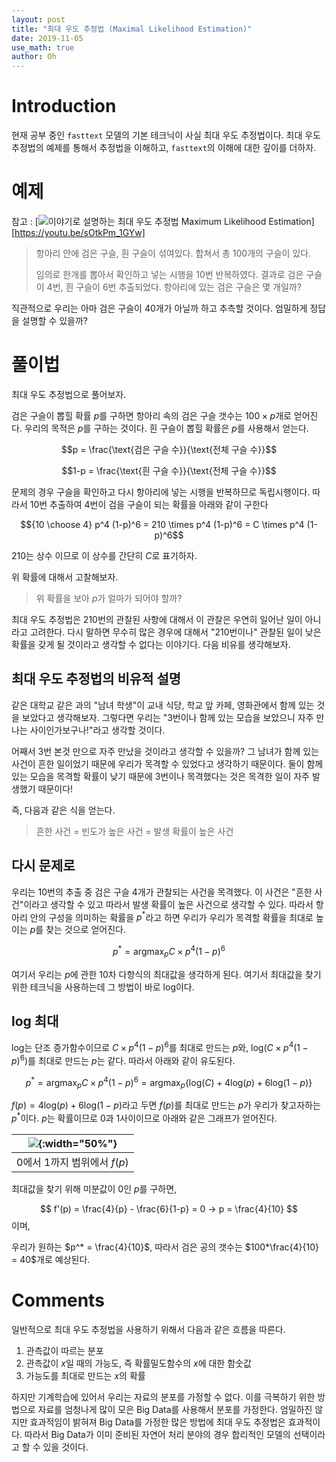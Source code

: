 ```yaml
---
layout: post
title: "최대 우도 추정법 (Maximal Likelihood Estimation)"
date: 2019-11-05
use_math: true
author: Oh
---
```



# Introduction

현재 공부 중인 `fasttext` 모델의 기본 테크닉이 사실 최대 우도 추정법이다.
최대 우도 추정법의 예제를 통해서 추정법을 이해하고, `fasttext`의 이해에 대한 깊이를 더하자.

# 예제

참고 : [![이야기로 설명하는 최대 우도 추정법 Maximum Likelihood Estimation](https://drive.google.com/uc?id=1QBLxxVRLJI72pE_qWLuLZ_8Zlv8P4xYi)][https://youtu.be/sOtkPm_1GYw]

> 항아리 안에 검은 구슬, 흰 구슬이 섞여있다.
> 합쳐서 총 100개의 구슬이 있다.
>
> 임의로 한개를 뽑아서 확인하고 넣는 시행을 10번 반복하였다.
> 결과로 검은 구슬이 4번, 흰 구슬이 6번 추출되었다. 
> 항아리에 있는 검은 구슬은 몇 개일까?

직관적으로 우리는 아마 검은 구슬이 40개가 아닐까 하고 추측할 것이다.
엄밀하게 정답을 설명할 수 있을까?

# 풀이법 

최대 우도 추정법으로 풀어보자.

검은 구슬이 뽑힐 확률 $p$를 구하면 항아리 속의 검은 구슬 갯수는 $100 \times p$개로 얻어진다. 우리의 목적은 $p$를 구하는 것이다. 흰 구슬이 뽑힐 확률은 $p$를 사용해서 얻는다.

$$p = \frac{\text{검은 구슬 수}}{\text{전체 구슬 수}}$$

$$1-p = \frac{\text{흰 구슬 수}}{\text{전체 구슬 수}}$$

문제의 경우 구슬을 확인하고 다시 항아리에 넣는 시행을 반복하므로 독립시행이다.
따라서 10번 추출하여 4번이 검을 구슬이 되는 확률을 아래와 같이 구한다

$${10 \choose 4} p^4 (1-p)^6 = 210 \times p^4 (1-p)^6 = C \times p^4 (1-p)^6$$

210는 상수 이므로 이 상수를 간단히 $C$로 표기하자.

위 확률에 대해서 고찰해보자.

> 위 확률을 보아 $p$가 얼마가 되어야 할까?

최대 우도 추정법은 210번의 관찰된 사항에 대해서 이 관찰은 우연히 일어난 일이 아니라고 고려한다. 다시 말하면 무수히 많은 경우에 대해서 "210번이나" 관찰된 일이 낮은 확률을 갖게 될 것이라고 생각할 수 없다는 이야기다. 다음 비유를 생각해보자.

## 최대 우도 추정법의 비유적 설명

같은 대학교 같은 과의 "남녀 학생"이 교내 식당, 학교 앞 카페, 영화관에서 함께 있는 것을 보았다고 생각해보자. 그렇다면 우리는 "3번이나 함께 있는 모습을 보았으니 자주 만나는 사이인가보구나!"라고 생각할 것이다. 

어째서 3번 본것 만으로 자주 만났을 것이라고 생각할 수 있을까?
그 남녀가 함께 있는 사건이 흔한 일이었기 때문에 우리가 목격할 수 있었다고 생각하기 때문이다.
둘이 함께있는 모습을 목격할 확률이 낮기 때문에 3번이나 목격했다는 것은 목격한 일이 자주 발생했기 때문이다!

즉, 다음과 같은 식을 얻는다.

> 흔한 사건 = 빈도가 높은 사건 = 발생 확률이 높은 사건

## 다시 문제로

우리는 10번의 추출 중 검은 구슬 4개가 관찰되는 사건을 목격했다. 
이 사건은 "흔한 사건"이라고 생각할 수 있고 따라서 발생 확률이 높은 사건으로 생각할 수 있다.
따라서 항아리 안의 구성을 의미하는 확률을 $p^*$라고 하면 우리가 우리가 목격할 확률을 최대로 높이는 $p$를 찾는 것으로 얻어진다.

$$p^* = \mathrm{argmax}_p C \times p^4(1-p)^6$$

여기서 우리는 $p$에 관한 10차 다항식의 최대값을 생각하게 된다.
여기서 최대값을 찾기위한 테크닉을 사용하는데 그 방법이 바로 $\mathrm{log}$이다.

## $\mathrm{log}$ 최대

$\mathrm{log}$는 단조 증가함수이므로 $C \times p^4(1-p)^6$를 최대로 만드는 $p$와, 
$\mathrm{log}(C \times p^4(1-p)^6)$를 최대로 만드는 $p$는 같다. 따라서 아래와 같이 유도된다.

$$p^* = \mathrm{argmax}_p C \times p^4(1-p)^6 = \mathrm{argmax}_p \{\mathrm{log}(C) + 4\mathrm{log}(p) + 6\mathrm{log}(1-p)\}$$

$f(p) = 4\mathrm{log}(p) + 6\mathrm{log}(1-p)$라고 두면 $f(p)$를 최대로 만드는 $p$가 우리가 찾고자하는 $p^*$이다. $p$는 확률이므로 0과 1사이이므로 아래와 같은 그래프가 얻어진다.

|![](https://drive.google.com/uc?id=1-uFlTNaTB9DyqCKQJtbP8kFxumFdatCt){:width="50%"}|
|:-:|
|0에서 1까지 범위에서 $f(p)$|


최대값을 찾기 위해 미분값이 $0$인 $p$를 구하면,

$$ f'(p) = \frac{4}{p} - \frac{6}{1-p} = 0 -> p = \frac{4}{10} $$ 이며,

우리가 원하는 $p^* = \frac{4}{10}$, 따라서 검은 공의 갯수는 $100*\frac{4}{10} = 40$개로 예상된다. 

# Comments

일반적으로 최대 우도 추정법을 사용하기 위해서 다음과 같은 흐름을 따른다.

1. 관측값이 따르는 분포
2. 관측값이 $x$일 때의 가능도, 즉 확률밀도함수의 $x$에 대한 함숫값
3. 가능도를 최대로 만드는 $x$의 확률

하지만 기계학습에 있어서 우리는 자료의 분포를 가정할 수 없다. 
이를 극복하기 위한 방법으로 자료를 엄청나게 많이 모은 Big Data를 사용해서 분포를 가정한다.
엄밀하진 않지만 효과적임이 밝혀져 Big Data를 가정한 많은 방법에 최대 우도 추정법은 효과적이다.
따라서 Big Data가 이미 준비된 자연어 처리 분야의 경우 합리적인 모델의 선택이라고 할 수 있을 것이다.
